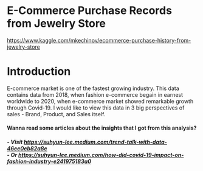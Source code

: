 # **E-Commerce Purchase Records from Jewelry Store**
https://www.kaggle.com/mkechinov/ecommerce-purchase-history-from-jewelry-store


# **Introduction**

E-commerce market is one of the fastest growing industry. This data contains data from 2018, when fashion e-commerce begain in earnest worldwide to 2020, when e-commerce market showed remarkable growth through Covid-19. I would like to view this data in 3 big perspectives of sales - Brand, Product, and Sales itself.

#### Wanna read some articles about the insights that I got from this analysis?
##### - Visit https://suhyun-lee.medium.com/trend-talk-with-data-46ee0eb82a8e<br/> - Or https://suhyun-lee.medium.com/how-did-covid-19-impact-on-fashion-industry-e241975183a0
